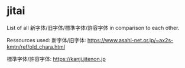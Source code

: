# jitai
List of all 新字体/旧字体/標準字体/許容字体 in comparison to each other.

Ressources used:
新字体/旧字体: https://www.asahi-net.or.jp/~ax2s-kmtn/ref/old_chara.html

標準字体/許容字体: https://kanji.jitenon.jp
